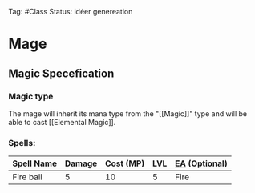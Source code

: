 Tag: #Class
Status: idéer genereation

# Mage

## Magic Specefication

### Magic type
The mage will inherit its mana type from the "[[Magic]]" type and will be able to cast [[Elemental Magic]].

### Spells:
| Spell Name | Damage | Cost (MP) | LVL | [EA](Legend) (Optional) |
| - | - | -| -| - |
| Fire ball | 5 | 10 | 5 | Fire |

